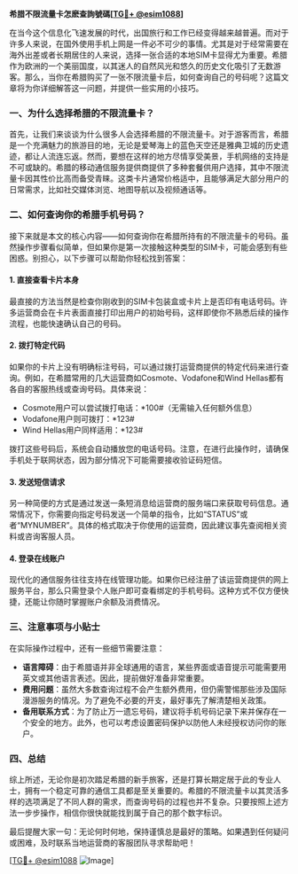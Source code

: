 **希腊不限流量卡怎麽查詢號碼[[TG💪+ @esim1088](https://t.me/s/esim1088)]**

在当今这个信息化飞速发展的时代，出国旅行和工作已经变得越来越普遍。而对于许多人来说，在国外使用手机上网是一件必不可少的事情。尤其是对于经常需要在海外出差或者长期居住的人来说，选择一张合适的本地SIM卡显得尤为重要。希腊作为欧洲的一个美丽国度，以其迷人的自然风光和悠久的历史文化吸引了无数游客。那么，当你在希腊购买了一张不限流量卡后，如何查询自己的号码呢？这篇文章将为你详细解答这一问题，并提供一些实用的小技巧。

### 一、为什么选择希腊的不限流量卡？

首先，让我们来谈谈为什么很多人会选择希腊的不限流量卡。对于游客而言，希腊是一个充满魅力的旅游目的地，无论是爱琴海上的蓝色天空还是雅典卫城的历史遗迹，都让人流连忘返。然而，要想在这样的地方尽情享受美景，手机网络的支持是不可或缺的。希腊的移动通信服务提供商提供了多种套餐供用户选择，其中不限流量卡因其性价比高而备受青睐。这类卡片通常价格适中，且能够满足大部分用户的日常需求，比如社交媒体浏览、地图导航以及视频通话等。

### 二、如何查询你的希腊手机号码？

接下来就是本文的核心内容——如何查询你在希腊所持有的不限流量卡的号码。虽然操作步骤看似简单，但如果你是第一次接触这种类型的SIM卡，可能会感到有些困惑。别担心，以下步骤可以帮助你轻松找到答案：

#### 1. **直接查看卡片本身**
   最直接的方法当然是检查你刚收到的SIM卡包装盒或卡片上是否印有电话号码。许多运营商会在卡片表面直接打印出用户的初始号码，这样即使你不熟悉后续的操作流程，也能快速确认自己的号码。

#### 2. **拨打特定代码**
   如果你的卡片上没有明确标注号码，可以通过拨打运营商提供的特定代码来进行查询。例如，在希腊常用的几大运营商如Cosmote、Vodafone和Wind Hellas都有各自的客服热线或查询号码。具体来说：
   
   - Cosmote用户可以尝试拨打电话：*100#（无需输入任何额外信息）
   - Vodafone用户则可拨打：*123#
   - Wind Hellas用户同样适用：*123#

   拨打这些号码后，系统会自动播放您的电话号码。注意，在进行此操作时，请确保手机处于联网状态，因为部分情况下可能需要接收验证码短信。

#### 3. **发送短信请求**
   另一种简便的方式是通过发送一条短消息给运营商的服务端口来获取号码信息。通常情况下，你需要向指定号码发送一个简单的指令，比如“STATUS”或者“MYNUMBER”。具体的格式取决于你使用的运营商，因此建议事先查阅相关资料或咨询客服人员。

#### 4. **登录在线账户**
   现代化的通信服务往往支持在线管理功能。如果你已经注册了该运营商提供的网上服务平台，那么只需登录个人账户即可查看绑定的手机号码。这种方式不仅方便快捷，还能让你随时掌握账户余额及消费情况。

### 三、注意事项与小贴士

在实际操作过程中，还有一些细节需要注意：

- **语言障碍**：由于希腊语并非全球通用的语言，某些界面或语音提示可能需要用英文或其他语言表述。因此，提前做好准备非常重要。
- **费用问题**：虽然大多数查询过程不会产生额外费用，但仍需警惕那些涉及国际漫游服务的情况。为了避免不必要的开支，最好事先了解清楚相关政策。
- **备用联系方式**：为了防止万一遗忘号码，建议将手机号码记录下来并保存在一个安全的地方。此外，也可以考虑设置密码保护以防他人未经授权访问你的账户。

### 四、总结

综上所述，无论你是初次踏足希腊的新手旅客，还是打算长期定居于此的专业人士，拥有一个稳定可靠的通信工具都是至关重要的。希腊的不限流量卡以其灵活多样的选项满足了不同人群的需求，而查询号码的过程也并不复杂。只要按照上述方法一步步操作，相信你很快就能找到属于自己的那个数字标识。

最后提醒大家一句：无论何时何地，保持谨慎总是最好的策略。如果遇到任何疑问或困难，及时联系当地运营商的客服团队寻求帮助吧！

[[TG💪+ @esim1088](https://t.me/s/esim1088) ![Image](https://i.postimg.cc/4NQfJmqS/Snipaste-2025-05-13-00-14-12.png)]